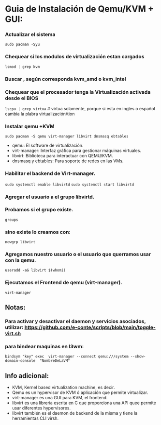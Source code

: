 
#   Guia de Instalación de Qemu/KVM + GUI:

###   Actualizar el sistema
`sudo pacman -Syu`

###   Chequear si los modulos de virtualización estan cargados
`lsmod | grep kvm`

###   Buscar , según corresponda kvm_amd o kvm_intel

###   Chequear que el procesador tenga la Virtualización activada desde el BIOS 
`lscpu | grep virtua`     #   virtua solamente, porque si esta en ingles o español cambia la plabra virtualización/tion

###   Instalar qemu +KVM
`sudo pacman -S qemu virt-manager libvirt dnsmasq ebtables`
  - qemu: El software de virtualización.
  - virt-manager: Interfaz gráfica para gestionar máquinas virtuales.
  - libvirt: Biblioteca para interactuar con QEMU/KVM.
  - dnsmasq y ebtables: Para soporte de redes en las VMs.

###   Habilitar el backend de Virt-manager.
`sudo systemctl enable libvirtd`
`sudo systemctl start libvirtd`

###  Agregar el usuario a el grupo libvirtd.
###  Probamos si el grupo existe.
`groups` 

###   sino existe lo  creamos con:   
`newgrp libvirt`

###   Agregamos nuestro usuario o el usuario que querramos usar con la qemu.
`useradd -aG libvirt $(whomi)`

###   Ejecutamos el Frontend de qemu (virt-manager). 
`virt-manager`

##  Notas: 

###  Para activar y desactivar el daemon y servicios asociados, utilizar: https://github.com/e-conte/scripts/blob/main/toggle-virt.sh

###  para bindear maquinas en I3wm:
`bindsym "key" exec  virt-manager --connect qemu:///system --show-domain-console  "NombreDeLaVM"`

##  Info adicional:

   - KVM, Kernel based virtualization machine, es decir.
   - Qemu es un hypervisor de KVM ó aplicación que permite virtualizar.
   - virt-manager es una GUI para KVM, el frontend.
   - libvirt es una libreria escrita en C que proporciona una API quee permite usar diferentes hypervisores. 
   - libvirt también es el daemon de backend de la misma y tiene la herramientas CLI virsh.
